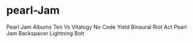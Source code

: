 # pearl-Jam
Pearl Jam Albums
Ten
Vs
Vitalogy
No Code
Yield
Binaural
Riot Act
Pearl Jam
Backspacer
Lightning Bolt
